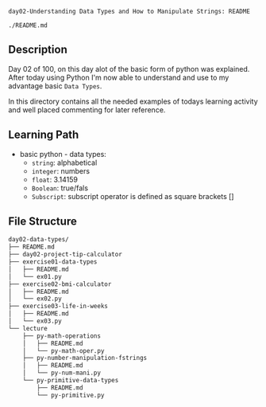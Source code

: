 `day02-Understanding Data Types and How to Manipulate Strings: README`

`./README.md`

## Description 

Day 02 of 100, on this day alot of the basic form of python was explained. After today using Python I'm now able to understand and use to my advantage basic `Data Types`. 

In this directory contains all the needed examples of todays learning activity and well placed commenting for later reference.

## Learning Path
- basic python - data types:
  - `string`: alphabetical
  - `integer`: numbers
  - `float`: 3.14159 
  - `Boolean`: true/fals
  - `Subscript`: subscript operator is defined as square brackets []


## File Structure
```sh
day02-data-types/
├── README.md
├── day02-project-tip-calculator
├── exercise01-data-types
│   ├── README.md
│   └── ex01.py
├── exercise02-bmi-calculator
│   ├── README.md
│   └── ex02.py
├── exercise03-life-in-weeks
│   ├── README.md
│   └── ex03.py
└── lecture
    ├── py-math-operations
    │   ├── README.md
    │   └── py-math-oper.py
    ├── py-number-manipulation-fstrings
    │   ├── README.md
    │   └── py-num-mani.py
    └── py-primitive-data-types
        ├── README.md
        └── py-primitive.py
```